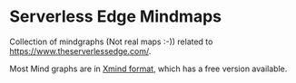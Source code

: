 # Serverless Edge Mindmaps

Collection of mindgraphs (Not real maps :-)) related to https://www.theserverlessedge.com/.

Most Mind graphs are in [Xmind format](https://www.xmind.net/), which has a free version available.
